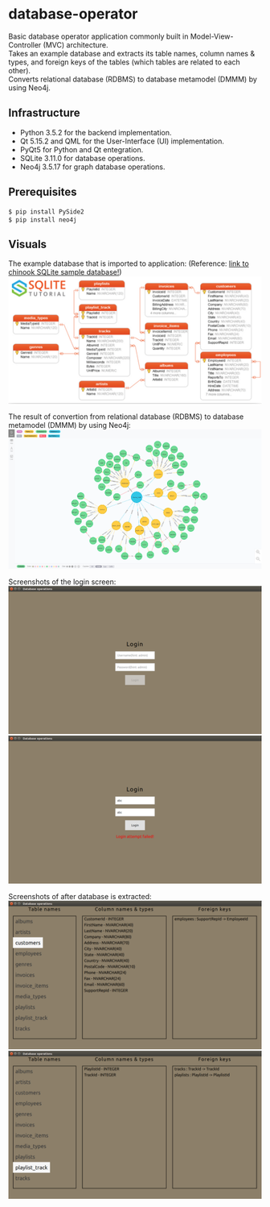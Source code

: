# database-operator
Basic database operator application commonly built in Model-View-Controller (MVC) architecture.  
Takes an example database and extracts its table names, column names & types, and foreign keys of the tables (which tables are related to each other).  
Converts relational database (RDBMS) to database metamodel (DMMM) by using Neo4j.  

## Infrastructure
* Python 3.5.2 for the backend implementation.
* Qt 5.15.2 and QML for the User-Interface (UI) implementation.
* PyQt5 for Python and Qt entegration.
* SQLite 3.11.0 for database operations.
* Neo4j 3.5.17 for graph database operations.

## Prerequisites
```
$ pip install PySide2
$ pip install neo4j
```

## Visuals
The example database that is imported to application: (Reference: [link to chinook SQLite sample database!](https://www.sqlitetutorial.net/sqlite-sample-database/))  
![Image of chinook SQLite sample database](https://github.com/akngmskvk/database-operator/blob/main/images/chinook-diagram.png)  


The result of convertion from relational database (RDBMS) to database metamodel (DMMM) by using Neo4j:  
![Image of chinook as DMMM in Neo4j](https://github.com/akngmskvk/database-operator/blob/main/images/chinook-in-neo4j.png)  


Screenshots of the login screen:  
![login-1](https://github.com/akngmskvk/database-operator/blob/main/images/img0.png) ![login-2](https://github.com/akngmskvk/database-operator/blob/main/images/img1.png)  


Screenshots of after database is extracted:  
![main-1](https://github.com/akngmskvk/database-operator/blob/main/images/img2.png) ![main-2](https://github.com/akngmskvk/database-operator/blob/main/images/img3.png)  

